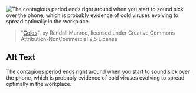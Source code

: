 ![The contagious period ends right around when you start to sound sick over the phone, which is probably evidence of cold viruses evolving to spread optimally in the workplace.](https://imgs.xkcd.com/comics/colds.png)
> "[Colds](https://xkcd.com/1612/)", by Randall Munroe, licensed under Creative Commons Attribution-NonCommercial 2.5 License

## Alt Text
The contagious period ends right around when you start to sound sick over the phone, which is probably evidence of cold viruses evolving to spread optimally in the workplace.
